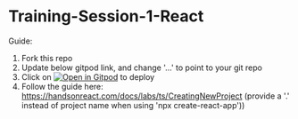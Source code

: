 # Training-Session-1-React

Guide:
1. Fork this repo
2. Update below gitpod link, and change '...' to point to your git repo
3. Click on [![Open in Gitpod](https://gitpod.io/button/open-in-gitpod.svg)](https://gitpod.io/#https://github.com/...) to deploy
4. Follow the guide here: https://handsonreact.com/docs/labs/ts/CreatingNewProject (provide a '.' instead of project name when using 'npx create-react-app'))
